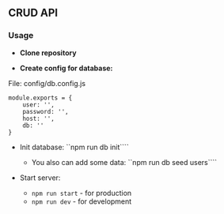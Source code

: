 ## CRUD API

### Usage

- **Clone repository**

- **Create config for database:**

File: config/db.config.js

```
module.exports = {
    user: '',
    password: '',
    host: '',
    db: ''    
}
```

- Init database: ``npm run db init````

    - You also can add some data: ``npm run db seed users````

- Start server:
    - ```npm run start``` - for production
    - ```npm run dev``` - for development
